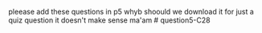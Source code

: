pleease add these questions in p5 whyb shoould we download it for just a quiz question it doesn't make sense ma'am # question5-C28
